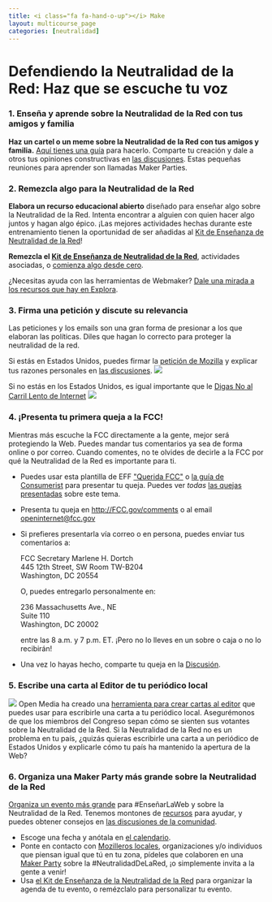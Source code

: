 ```yaml
---
title: <i class="fa fa-hand-o-up"></i> Make
layout: multicourse_page
categories: [neutralidad]
---
```


<script src="{{site.baseurl}}/js/make-api.js"></script>
<script src="{{site.baseurl}}/js/makeGallery.js"></script>

# Defendiendo la Neutralidad de la Red: Haz que se escuche tu voz

### 1. Enseña y aprende sobre la Neutralidad de la Red con tus amigos y  familia

<strong>Haz un cartel o un meme sobre la Neutralidad de la Red con tus amigos y familia.</strong> <a href="https://laura.makes.org/thimble/LTIwMDkzMzEyMA==/host-a-maker-party-net-neutrality">Aquí tienes una guía</a> para hacerlo. Comparte tu creación y dale a otros tus opiniones constructivas en <a href="http://discourse.webmakerprototypes.org/category/training/net-neutrality">las discusiones</a>. Estas pequeñas reuniones para aprender son llamadas Maker Parties.

### 2. Remezcla algo para la Neutralidad de la Red
<strong>Elabora un recurso educacional abierto</strong> diseñado para enseñar algo sobre la Neutralidad de la Red. Intenta encontrar a alguien con quien hacer algo juntos y hagan algo épico. ¡Las mejores actividades hechas durante este entrenamiento tienen la oportunidad de ser añadidas al <a href="https://keyboardkat.makes.org/thimble/LTQzNjIwNzM2MA==/net-neutrality-teaching-kit">Kit de Enseñanza de Neutralidad de la Red</a>!

<div class="gallery">
<div class="make-gallery row"></div>
</div>
<script type="text/javascript">
			var gallery = new MakeGallery(
			{
				tagPrefix: "webmaker:netneutrality-makeprompt",
				limit: 3
			},
			".make-gallery",
			{
	    		apiURL: "https://makeapi.webmaker.org",
                hidden: ["tags", "description"]
			});
</script>

<strong>Remezcla el <a href="https://keyboardkat.makes.org/thimble/LTQzNjIwNzM2MA==/net-neutrality-teaching-kit">Kit de Enseñanza de Neutralidad de la Red</a></strong>, actividades asociadas, o <a href="http://webmaker.org/tools">comienza algo desde cero</a>. 

¿Necesitas ayuda con las herramientas de Webmaker? <a href="../../exploring/resources/">Dale una mirada a los recursos que hay en Explora</a>.

### 3. Firma una petición y discute su relevancia
Las peticiones y los emails son una gran forma de presionar a los que elaboran las políticas. Diles que hagan lo correcto para proteger la neutralidad de la red.

Si estás en Estados Unidos, puedes firmar la <a href="https://sendto.mozilla.org/page/s/protect-net-neutrality">petición de Mozilla</a> y explicar tus razones personales en <a href="http://discourse.webmakerprototypes.org/category/training/net-neutrality">las discusiones</a>. 
<a href="https://sendto.mozilla.org/page/s/protect-net-neutrality"><img src="http://stuff.webmaker.org/teach-assets/laurarandom/nn-banner.jpg"></a>

Si no estás en los Estados Unidos, es igual importante que le <a href="https://openmedia.org/slowlane">Digas No al Carril Lento de Internet</a>
<a href="https://openmedia.org/slowlane"><img src="https://openmedia.org/sites/default/files/slowlane%E2%80%93880x200.png"></a>

### 4. ¡Presenta tu primera queja a la FCC!
Mientras más escuche la FCC directamente a la gente, mejor será protegiendo la Web. Puedes mandar tus comentarios ya sea de forma online o por correo. Cuando comentes, no te olvides de decirle a la FCC por qué la Neutralidad de la Red es importante para ti.

* Puedes usar esta plantilla de EFF <a href="https://www.dearfcc.org/">"Querida FCC"</a> o <a href="http://consumerist.com/2014/05/15/how-to-tell-the-fcc-exactly-what-you-think-about-the-proposed-net-neutrality-rule/">la guía de Consumerist</a> para presentar tu queja. Puedes ver *todas* <a href="http://apps.fcc.gov/ecfs/comment_search/execute?proceeding=14-28">las quejas presentadas</a> sobre este tema. 
* Presenta tu queja en <a href="http://fcc.gov/comments">http://FCC.gov/comments</a> o al email openinternet@fcc.gov
* Si prefieres presentarla vía correo o en persona, puedes enviar tus comentarios a: 
	
	FCC Secretary Marlene H. Dortch  
	445 12th Street, SW Room  TW-B204  
	Washington, DC 20554  
	

	O, puedes entregarlo personalmente en: 
	
	236  Massachusetts  Ave., NE  
	Suite 110  
	Washington, DC 20002 

	entre las 8 a.m.  y 7 p.m. ET. ¡Pero no lo lleves en un sobre o caja o no lo recibirán!

* Una vez lo hayas hecho, comparte tu queja en la <a href="http://discourse.webmakerprototypes.org/category/training/net-neutrality">Discusión</a>. 

### 5. Escribe una carta al Editor de tu periódico local
<a href="https://openmedia.org/slowlane/letter"><img src="https://openmedia.org/sites/default/files/ltte-slowlane1180x260.png"></a>
Open Media ha creado una <a href="https://openmedia.org/slowlane/letter">herramienta para crear cartas al editor</a> que puedes usar para escribirle una carta a tu periódico local. Asegurémonos de que los miembros del Congreso sepan cómo se sienten sus votantes sobre la Neutralidad de la Red. Si la Neutralidad de la Red no es un problema en tu país, ¿quizás quieras escribirle una carta a un periódico de Estados Unidos y explicarle cómo tu país ha mantenido la apertura de la Web?

### 6. Organiza una Maker Party más grande sobre la Neutralidad de la Red
<a href="https://events.webmaker.org/#!/event-guides">Organiza un evento más grande</a> para #EnseñarLaWeb y sobre la Neutralidad de la Red. Tenemos montones de <a href="http://party.webmaker.org/resources">recursos</a> para ayudar, y puedes obtener consejos en <a href="http://discourse.webmakerprototypes.org">las discusiones de la comunidad</a>.

- Escoge una fecha y anótala en <a href="https://events.webmaker.org/#!/">el calendario</a>.
- Ponte en contacto con <a href="http://mozillians.org">Mozilleros locales</a>, organizaciones y/o individuos que piensan igual que tú en tu zona, pídeles que colaboren en una <a href="http://party.webmaker.org">Maker Party</a> sobre la #NeutralidadDeLaRed, ¡o simplemente invita a la gente a venir!
- Usa <a href="https://keyboardkat.makes.org/thimble/LTQzNjIwNzM2MA==/net-neutrality-teaching-kit">el Kit de Enseñanza de la Neutralidad de la Red</a> para organizar la agenda de tu evento, o remézclalo para personalizar tu evento.